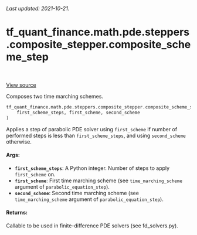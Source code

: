 <!--
This file is generated by a tool. Do not edit directly.
For open-source contributions the docs will be updated automatically.
-->

*Last updated: 2021-10-21.*

<div itemscope itemtype="http://developers.google.com/ReferenceObject">
<meta itemprop="name" content="tf_quant_finance.math.pde.steppers.composite_stepper.composite_scheme_step" />
<meta itemprop="path" content="Stable" />
</div>

# tf_quant_finance.math.pde.steppers.composite_stepper.composite_scheme_step

<!-- Insert buttons and diff -->

<table class="tfo-notebook-buttons tfo-api" align="left">
</table>

<a target="_blank" href="https://github.com/google/tf-quant-finance/blob/master/tf_quant_finance/math/pde/steppers/composite_stepper.py">View source</a>



Composes two time marching schemes.

```python
tf_quant_finance.math.pde.steppers.composite_stepper.composite_scheme_step(
    first_scheme_steps, first_scheme, second_scheme
)
```



<!-- Placeholder for "Used in" -->

Applies a step of parabolic PDE solver using `first_scheme` if number of
performed steps is less than `first_scheme_steps`, and using `second_scheme`
otherwise.

#### Args:


* <b>`first_scheme_steps`</b>: A Python integer. Number of steps to apply
  `first_scheme` on.
* <b>`first_scheme`</b>: First time marching scheme (see `time_marching_scheme`
  argument of `parabolic_equation_step`).
* <b>`second_scheme`</b>: Second time marching scheme (see `time_marching_scheme`
  argument of `parabolic_equation_step`).


#### Returns:

Callable to be used in finite-difference PDE solvers (see fd_solvers.py).
